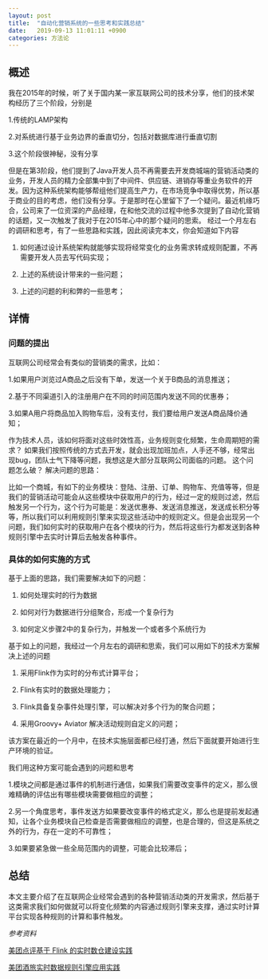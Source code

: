 ```yaml
---
layout: post
title:  "自动化营销系统的一些思考和实践总结"
date:   2019-09-13 11:01:11 +0900
categories: 方法论
---
```

## 概述

我在2015年的时候，听了关于国内某一家互联网公司的技术分享，他们的技术架构经历了三个阶段，分别是

1.传统的LAMP架构

2.对系统进行基于业务边界的垂直切分，包括对数据库进行垂直切割

3.这个阶段很神秘，没有分享

但是在第3阶段，他们提到了Java开发人员不再需要去开发商城端的营销活动类的业务，开发人员的精力全部集中到了中间件、供应链、进销存等重业务软件的开发。因为这种系统架构能够帮组他们提高生产力，在市场竞争中取得优势，所以基于商业的目的考虑，他们没有分享。于是那时在心里留下了一个疑问。最近机缘巧合，公司来了一位资深的产品经理，在和他交流的过程中他多次提到了自动化营销的话题，又一次触发了我对于在2015年心中的那个疑问的思索。 经过一个月左右的调研和思考，有了一些思路和实践，因此阅读完本文，你会知道如下内容

1. 如何通过设计系统架构就能够实现将经常变化的业务需求转成规则配置，不再需要开发人员去写代码实现；

2. 上述的系统设计带来的一些问题；

3. 上述的问题的利和弊的一些思考；

## 详情

### 问题的提出

互联网公司经常会有类似的营销类的需求，比如：

1.如果用户浏览过A商品之后没有下单，发送一个关于B商品的消息推送；

2.基于不同渠道引入的注册用户在不同的时间范围内发送不同的优惠券；

3.如果A用户将商品加入购物车后，没有支付，我们要给用户发送A商品降价通知；



作为技术人员，该如何将面对这些时效性高，业务规则变化频繁，生命周期短的需求？ 如果我们按照传统的方式去开发，就会出现加班加点，人手还不够，经常出现bug，团队士气下降等问题，我想这是大部分互联网公司面临的问题。 这个问题怎么破？ 
解决问题的思路：

比如一个商城，有如下的业务模块：登陆、注册、订单、购物车、充值等等，但是我们的营销活动可能会从这些模块中获取用户的行为，经过一定的规则过滤，然后触发另一个行为，这个行为可能是：发送优惠券、发送消息推送，发送成长积分等等，所以我们可以利用规则引擎来实现这些活动中的规则定义。但是会出现另一个问题，我们如何实时的获取用户在各个模块的行为，然后将这些行为都发送到各种规则引擎中去实时计算后去触发各种事件。 

### 具体的如何实施的方式
基于上面的思路，我们需要解决如下的问题：

1. 如何处理实时的行为数据

2. 如何对行为数据进行分组聚合，形成一个复杂行为

3. 如何定义步骤2中的复杂行为，并触发一个或者多个系统行为

基于如上的问题，我经过一个月左右的调研和思索，我们可以用如下的技术方案解决上述的问题

1. 采用Flink作为实时的分布式计算平台；

2. Flink有实时的数据处理能力；

3. Flink具备复杂事件处理引擎，可以解决对多个行为的聚合问题；

4. 采用Groovy+ Aviator 解决活动规则自定义的问题；

该方案在最近的一个月中，在技术实施层面都已经打通，然后下面就要开始进行生产环境的验证。 

我们用这种方案可能会遇到的问题和思考

1.模块之间都是通过事件的机制进行通信，如果我们需要改变事件的定义，那么很难精确的评估出有哪些模块需要做相应的调整；

2.另一个角度思考，事件发送方如果要改变事件的格式定义，那么也是提前发起通知，让各个业务模块自己检查是否需要做相应的调整，也是合理的，但这是系统之外的行为，存在一定的不可靠性；

3.如果要紧急做一些全局范围内的调整，可能会比较滞后；

 
## 总结

本文主要介绍了在互联网企业经常会遇到的各种营销活动类的开发需求，然后基于这类需求我们如何做就可以将变化频繁的内容通过规则引擎来支撑，通过实时计算平台实现各种规则的计算和事件触发。


*参考资料*

[美团点评基于 Flink 的实时数仓建设实践 ](https://zhuanlan.zhihu.com/p/69960470)

[美团酒旅实时数据规则引擎应用实践](https://tech.meituan.com/2018/04/19/hb-rt-operation.html)
